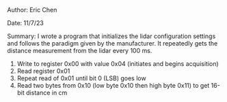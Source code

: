 Author: Eric Chen

Date: 11/7/23

Summary: I wrote a program that initializes the lidar configuration settings and follows the paradigm given by the manufacturer. It repeatedly gets the distance measurement from the lidar every 100 ms.

1) Write to register 0x00 with value 0x04 (initiates and begins acquisition)
2) Read register 0x01
3) Repeat read of 0x01 until bit 0 (LSB) goes low
4) Read two bytes from 0x10 (low byte 0x10 then high byte 0x11) to get 16-bit distance in cm
